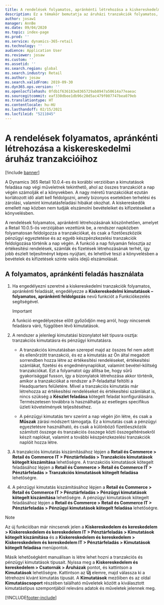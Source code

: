```yaml
---
title: A rendelések folyamatos, apránkénti létrehozása a kiskereskedelmi áruház tranzakcióihoz
description: Ez a témakör bemutatja az áruházi tranzakciók folyamatos, apránkénti rendelés-létrehozási folyamatát a Microsoft Dynamics 365 Commerce alkalmazásban.
author: josaw1
manager: AnnBe
ms.date: 09/04/2020
ms.topic: index-page
ms.prod: ''
ms.service: dynamics-365-retail
ms.technology: ''
audience: Application User
ms.reviewer: josaw
ms.custom: ''
ms.assetid: ''
ms.search.region: global
ms.search.industry: Retail
ms.author: josaw
ms.search.validFrom: 2019-09-30
ms.dyn365.ops.version: ''
ms.openlocfilehash: 0fdb1f636183e8365729ab8947a50614a77eaeac
ms.sourcegitcommit: eaf330dbee1db96c20d5ac479f007747bea079eb
ms.translationtype: HT
ms.contentlocale: hu-HU
ms.lasthandoff: 02/15/2021
ms.locfileid: "5211045"
---
```

# <a name="trickle-feed-based-order-creation-for-retail-store-transactions"></a>A rendelések folyamatos, apránkénti létrehozása a kiskereskedelmi áruház tranzakcióihoz

[!include [banner](includes/banner.md)]

A Dynamics 365 Retail 10.0.4-es és korábbi verzióiban a kimutatások feladása nap végi műveletnek tekinthető, ahol az összes tranzakciót a nap végén számolják el a könyvekben. A nagy méretű tranzakciókat ezután korlátozott idő alatt kell feldolgozni, amely bizonyos esetekben terhelési és zárolási, valamint kimutatásfeladási hibákat okozhat. A kiskereskedők emellett nap közben nem tudják elszámolni bevételeiket és kifizetéseiket a könyvelésben.

A rendelések folyamatos, apránkénti létrehozásának köszönhetően, amelyet a Retail 10.0.5-ös verziójában vezettünk be, a rendszer napközben folyamatosan feldolgozza a tranzakciókat, és csak a fizetőeszközök pénzügyi egyeztetése és az egyéb készpénzkezelési tranzakciók feldolgozása történik a nap végén. A funkció a nap folyamán felosztja az értékesítési rendelések, számlák és fizetések létrehozásának terhét, így jobb észlelt teljesítményt képes nyújtani, és lehetővé teszi a könyvelésben a bevételek és kifizetések szinte valós idejű elszámolását. 


## <a name="how-to-use-trickle-feed-based-posting"></a>A folyamatos, apránkénti feladás használata
  
1. Ha engedélyezni szeretné a kiskereskedelmi tranzakciók folyamatos, apránkénti feladását, engedélyezze a **Kiskereskedelmi kimutatások – folyamatos, apránkénti feldolgozás** nevű funkciót a Funkciókezelés segítségével.

    > [!IMPORTANT]
    > A funkció engedélyezése előtt győződjön meg arról, hogy nincsenek feladásra váró, függőben lévő kimutatások.

2. A rendszer a jelenlegi kimutatási bizonylatot két típusra osztja: tranzakciós kimutatásra és pénzügyi kimutatásra.

      - A tranzakciós kimutatásban szerepel majd az összes fel nem adott és ellenőrzött tranzakció, és ez a kimutatás az Ön által megadott sorrendben hozza létre az értékesítési rendeléseket, értékesítési számlákat, fizetési és engedménynaplókat, valamint bevétel-költség tranzakciókat. Ezt a folyamatot úgy állítsa be, hogy sűrű gyakorisággal fusson, így a bizonylatok létrehozása akkor történik, amikor a tranzakciókat a rendszer a P-feladattal feltölti a Headquarters felületére. Mivel a tranzakciós kimutatás már létrehozza az értékesítési rendeléseket és értékesítési számlákat is, nincs szükség a **Készlet feladása** kötegelt feladat konfigurálására. Természetesen továbbra is használhatja az esetleges specifikus üzleti követelmények teljesítéséhez.  
      
     - A pénzügyi kimutatás terv szerint a nap végén jön létre, és csak a **Műszak** zárási módszert támogatja. Ez a kimutatás csak a pénzügyi egyeztetésre használható, és csak a különböző fizetőeszközök számított összege és tranzakciós összege közti összegeltérésekről készít naplókat, valamint a további készpénzkezelési tranzakciók naplóit hozza létre.   

3. A tranzakciós kimutatás kiszámításához lépjen a **Retail és Commerce > Retail és Commerce IT > Pénztárfeladás > Tranzakciós kimutatások kötegelt kiszámítása** lehetőségre. A tranzakciós kimutatások kötegelt feladásához lépjen a **Retail és Commerce > Retail és Commerce IT > Pénztárfeladás > Tranzakciós kimutatások kötegelt feladása** lehetőségre.

4. A pénzügyi kimutatás kiszámításához lépjen a **Retail és Commerce > Retail és Commerce IT > Pénztárfeladás > Pénzügyi kimutatások kötegelt kiszámítása** lehetőségre. A pénzügyi kimutatások kötegelt feladásához lépjen a **Retail és Commerce > Retail és Commerce IT > Pénztárfeladás > Pénzügyi kimutatások kötegelt feladása** lehetőségre.

> [!NOTE]
> Az új funkcióban már nincsenek jelen a **Kiskereskedelem és kereskedelem > Kiskereskedelem és kereskedelem IT > Pénztárfeladás > Kimutatások kötegelt kiszámítása** és a **Kiskereskedelem és kereskedelem > Kiskereskedelem és kereskedelem IT > Pénztárfeladás > Kimutatások kötegelt feladása** menüpontok.

Másik lehetőségként manuálisan is létre lehet hozni a tranzakciós és pénzügyi kimutatások típusait. Nyissa meg a **Kiskereskedelem és kereskedelem > Csatornák > Áruházak** pontot, és kattintson a **Kimutatások** lehetőségre. Kattintson az **Új** elemre, majd válassza ki a létrehozni kívánt kimutatás típusát. A **Kimutatások** mezőiben és az oldal **Kimutatáscsoport** részében található műveletek között a kiválasztott kimutatástípus szempontjából releváns adatok és műveletek jelennek meg.


[!INCLUDE[footer-include](../includes/footer-banner.md)]